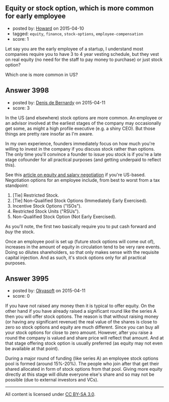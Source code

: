 ## Equity or stock option, which is more common for early employee

- posted by: [Howard](https://stackexchange.com/users/151407/howard) on 2015-04-10
- tagged: `equity`, `finance`, `stock-options`, `employee-compensation`
- score: 1

Let say you are the early employee of a startup, I understand most companies require you to have 3 to 4 year vesting schedule, but they vest on real equity (no need for the staff to pay money to purchase) or just stock option? 

Which one is more common in US?


## Answer 3998

- posted by: [Denis de Bernardy](https://stackexchange.com/users/182468/denis-de-bernardy) on 2015-04-11
- score: 3

In the US (and elsewhere) stock options are more common. An employee or an advisor involved at the earliest stages of the company may occasionally get some, as might a high profile executive (e.g. a shiny CEO). But those things are pretty rare insofar as I'm aware.

In my own experience, founders immediately focus on how much you're willing to invest in the company if you discuss stock rather than options. The only time you'll convince a founder to issue you stock is if you're a late stage cofounder for all practical purposes (and getting underpaid to reflect this).

See this [article on equity and salary negotiation](http://stockoptioncounsel.com/blog/joining-an-early-stage-startup-negotiateyour-equity-wisely-with-stock-option-counsel-tips/2014/2/12) if you're US-based. Negotiation options for an employee include, from best to worst from a tax standpoint:

1. [Tie] Restricted Stock.
2. [Tie] Non-Qualified Stock Options (Immediately Early Exercised).
3. Incentive Stock Options ("ISOs").
4. Restricted Stock Units ("RSUs").
5. Non-Qualified Stock Option (Not Early Exercised).

As you'll note, the first two basically require you to put cash forward and *buy* the stock.

Once an employee pool is set up (future stock options will come out of), increases in the amount of equity in circulation tend to be very rare events. Doing so dilutes shareholders, so that only makes sense with the requisite capital injection. And as such, it's stock options only for all practical purposes.


## Answer 3995

- posted by: [Okyasoft](https://stackexchange.com/users/294248/okyasoft) on 2015-04-11
- score: 0

If you have not raised any money then it is typical to offer equity. On the other hand if you have already raised a significant round like the series A then you will offer stock options. The reason is that without raising money (or having any significant revenue) the real value of the shares is close to zero so stock options and equity are much different. Since you can buy all your stock options for close to zero amount. However, after you raise a round the company is valued and share price will reflect that amount. And at that stage offering stock option is usually preferred (as equity may not even be available at that point). 

During a major round of funding (like series A) an employee stock options pool is formed (around 15%-20%). The people who join after that get their shared allocated in form of stock options from that pool. Giving more equity directly at this stage will dilute everyone else's share and so may not be possible (due to external investors and VCs).



---

All content is licensed under [CC BY-SA 3.0](https://creativecommons.org/licenses/by-sa/3.0/).
